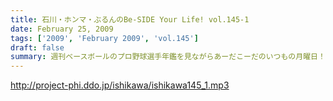 ```yaml
---
title: 石川・ホンマ・ぶるんのBe-SIDE Your Life! vol.145-1
date: February 25, 2009
tags: ['2009', 'February 2009', 'vol.145']
draft: false
summary: 週刊ベースボールのプロ野球選手年鑑を見ながらあーだこーだのいつもの月曜日！サムライJAPANのレフトの守備が問題化していますが、先日、ホンマさんが草野球の試合でレフトフライを見事に捕球したとか・・・すわ代表入りか。NAMAE
---
```


http://project-phi.ddo.jp/ishikawa/ishikawa145_1.mp3
